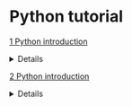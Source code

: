 # Python tutorial

[1 Python introduction](https://github.com/AlexLastoriaButler/python_tutorial/blob/main/python_introduction.ipynb)
<details>
  
    1.1 What is Python?
  
    1.2 Installing Python
  
    1.3 Your First Python Program
  
    1.4 Variables and Data Types
  
    1.5 Basic Operations
  
    1.6 Conditional Statements (IF THEN ELSE)
  
    1.7 Loops
  
    Exercises
</details>

[2 Python introduction](https://github.com/AlexLastoriaButler/python_tutorial/blob/main/python_working_with_data.ipynb)
<details>
  
  
    1.1 What is Python?
  
    1.2 Installing Python
  
    1.3 Your First Python Program
  
    1.4 Variables and Data Types
  
    1.5 Basic Operations
  
    1.6 Conditional Statements (IF THEN ELSE)
  
    1.7 Loops
  
    Exercises
</details>
